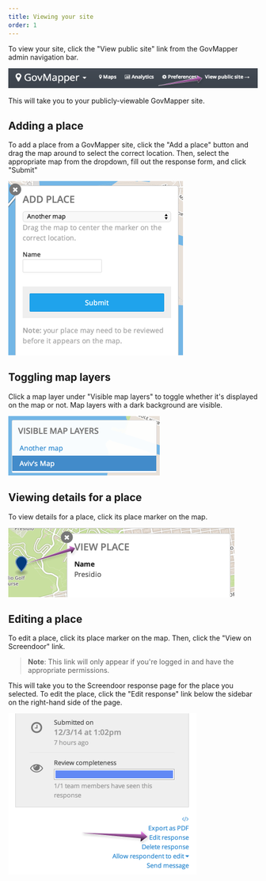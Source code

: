 ```yaml
---
title: Viewing your site
order: 1
---
```


To view your site, click the "View public site" link from the GovMapper admin navigation bar.

![view public site](../images/view_public_site.png)

This will take you to your publicly-viewable GovMapper site.

## Adding a place

To add a place from a GovMapper site, click the "Add a place" button and drag the map around to select the correct location. Then, select the appropriate map from the dropdown, fill out the response form, and click "Submit"

![add place](../images/add_place.png)

## Toggling map layers

Click a map layer under "Visible map layers" to toggle whether it's displayed on the map or not. Map layers with a dark background are visible.

![map layers](../images/map_layers.png)

## Viewing details for a place

To view details for a place, click its place marker on the map. 

![view place](../images/view_place.png)

## Editing a place

To edit a place, click its place marker on the map. Then, click the "View on Screendoor" link.

> **Note**: This link will only appear if you're logged in and have the appropriate permissions.

This will take you to the Screendoor response page for the place you selected. To edit the place, click the "Edit response" link below the sidebar on the right-hand side of the page.

![edit response](../images/edit_response.png)
